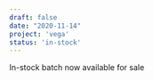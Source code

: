 ```yaml
---
draft: false
date: "2020-11-14"
project: 'vega'
status: 'in-stock'
---
```


In-stock batch now available for sale